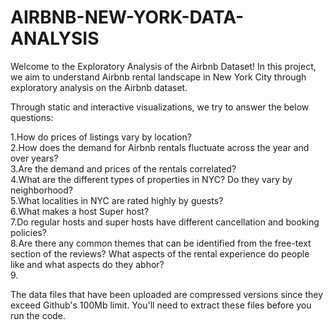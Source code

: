  # AIRBNB-NEW-YORK-DATA-ANALYSIS
Welcome to the Exploratory Analysis of the Airbnb Dataset! In this project, we aim to understand Airbnb rental landscape in New York City through exploratory analysis on the Airbnb dataset.

Through static and interactive visualizations, we try to answer the below questions:  

1.How do prices of listings vary by location?  
2.How does the demand for Airbnb rentals fluctuate across the year and over years?  
3.Are the demand and prices of the rentals correlated?  
4.What are the different types of properties in NYC? Do they vary by neighborhood?  
5.What localities in NYC are rated highly by guests?  
6.What makes a host Super host?  
7.Do regular hosts and super hosts have different cancellation and booking policies?  
8.Are there any common themes that can be identified from the free-text section of the reviews? What aspects of the rental experience do people like and what aspects do they abhor?  
9.


The data files that have been uploaded are compressed versions since they exceed Github's 100Mb limit. You'll need to extract these files before you run the code.
